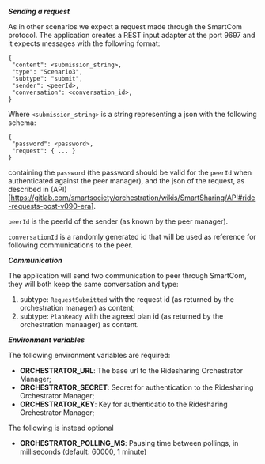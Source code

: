 ***Sending a request***

As in other scenarios we expect a request made through the SmartCom protocol. The application creates a
REST input adapter at the port 9697 and it expects messages with the following format:

    {
     "content": <submission_string>,
     "type": "Scenario3",
     "subtype": "submit",
     "sender": <peerId>,
     "conversation": <conversation_id>,
    }

Where `<submission_string>` is a string representing a json with the following schema:
    
 
    { 
     "password": <password>,
     "request": { ... } 
    }


containing the `password` (the password should be valid for the `peerId` when authenticated against
the peer manager), and the json of the request, as described in (API)[https://gitlab.com/smartsociety/orchestration/wikis/SmartSharing/API#ride-requests-post-v090-era].

`peerId` is the peerId of the sender (as known by the peer manager).

`conversationId` is a randomly generated id that will be used as reference for following communications to the peer.
 
 
***Communication***

The application will send two communication to peer through SmartCom, they will both keep the same
conversation and type:

1. subtype: `RequestSubmitted` with the request id (as returned by the orchestration manager) as content;
2. subtype: `PlanReady` with the agreed plan id (as returned by the orchestration manaager) as content. 

***Environment variables***

The following environment variables are required:
 
* **ORCHESTRATOR_URL**: The base url to the Ridesharing Orchestrator Manager;
* **ORCHESTRATOR_SECRET**: Secret for authentication to the Ridesharing Orchestrator Manager;
* **ORCHESTRATOR_KEY**: Key for authenticatio to the Ridesharing Orchestrator Manager;

The following is instead optional
* **ORCHESTRATOR_POLLING_MS**: Pausing time between pollings, in milliseconds (default: 60000, 1 minute)